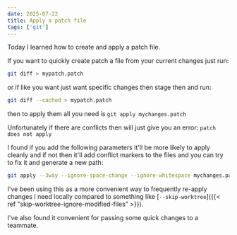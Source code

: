 ```yaml
---
date: 2025-07-22
title: Apply a patch file
tags: ['git']
---
```


Today I learned how to create and apply a patch file.

If you want to quickly create patch a file from your current changes just run:

```bash
git diff > mypatch.patch
```

or if like you want just want specific changes then stage then and run:

```bash
git diff --cached > mypatch.patch
```

then to apply them all you need is `git apply mychanges.patch`

Unfortunately if there are conflicts then will just give you an error: `patch does not apply`

I found if you add the following parameters it'll be more likely to apply cleanly and if not then it'll add conflict markers to the files and you can try to fix it and generate a new path:

```bash
git apply --3way --ignore-space-change --ignore-whitespace mychanges.patch
```

I've been using this as a more convenient way to frequently re-apply changes I need locally compared to something like [`--skip-worktree`]({{< ref "skip-worktree-ignore-modified-files" >}}).

I've also found it convenient for passing some quick changes to a teammate.

